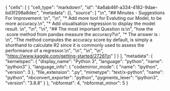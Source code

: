 {
 "cells": [
  {
   "cell_type": "markdown",
   "id": "4a6ab46f-a334-4182-9dae-bd3f298a8dec",
   "metadata": {},
   "source": [
    "\n",
    "## Minutes - Suggestions For Improvement: \n",
    "\n",
    "* Add more tool for Evaluting our Model, to be more accuracy.\n",
    "* Add visualisation regression to display the model result. \n",
    "\n",
    "\n",
    "## The most important Question is:\n",
    "how the .score method from pandas measure the accuracy?\n",
    "* The answer is : \n",
    "The method computes the accuracy score by default, is simply a shorthand to calculate R2 since it is commonly used to assess the performance of a regressor.\n",
    "\n",
    "\n",
    "\n",
    "https://www.kaggle.com/getting-started/27261\n"
   ]
  }
 ],
 "metadata": {
  "kernelspec": {
   "display_name": "Python 3",
   "language": "python",
   "name": "python3"
  },
  "language_info": {
   "codemirror_mode": {
    "name": "ipython",
    "version": 3
   },
   "file_extension": ".py",
   "mimetype": "text/x-python",
   "name": "python",
   "nbconvert_exporter": "python",
   "pygments_lexer": "ipython3",
   "version": "3.8.8"
  }
 },
 "nbformat": 4,
 "nbformat_minor": 5
}
